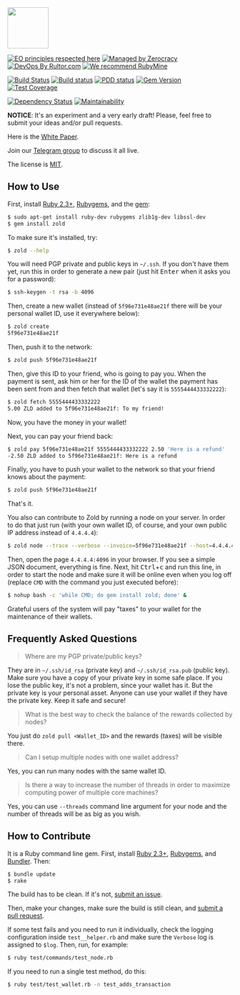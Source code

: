 <img src="http://www.zold.io/logo.svg" width="92px" height="92px"/>

[![EO principles respected here](http://www.elegantobjects.org/badge.svg)](http://www.elegantobjects.org)
[![Managed by Zerocracy](https://www.0crat.com/badge/C91QJT4CF.svg)](https://www.0crat.com/p/C91QJT4CF)
[![DevOps By Rultor.com](http://www.rultor.com/b/yegor256/Zold)](http://www.rultor.com/p/yegor256/Zold)
[![We recommend RubyMine](http://www.elegantobjects.org/rubymine.svg)](https://www.jetbrains.com/ruby/)

[![Build Status](https://travis-ci.org/yegor256/zold.svg)](https://travis-ci.org/yegor256/zold)
[![Build status](https://ci.appveyor.com/api/projects/status/ypctxm5ohrtp2kr4?svg=true)](https://ci.appveyor.com/project/yegor256/zold)
[![PDD status](http://www.0pdd.com/svg?name=yegor256/zold)](http://www.0pdd.com/p?name=yegor256/zold)
[![Gem Version](https://badge.fury.io/rb/zold.svg)](http://badge.fury.io/rb/zold)
[![Test Coverage](https://img.shields.io/codecov/c/github/yegor256/zold.svg)](https://codecov.io/github/yegor256/zold?branch=master)

[![Dependency Status](https://gemnasium.com/yegor256/zold.svg)](https://gemnasium.com/yegor256/zold)
[![Maintainability](https://api.codeclimate.com/v1/badges/7489c1d2bacde40ffc09/maintainability)](https://codeclimate.com/github/yegor256/zold/maintainability)

**NOTICE**: It's an experiment and a very early draft! Please, feel free to
submit your ideas and/or pull requests.

Here is the [White Paper](https://github.com/yegor256/zold/raw/master/wp/wp.pdf).

Join our [Telegram group](https://t.me/zold_io) to discuss it all live.

The license is [MIT](https://github.com/yegor256/zold/blob/master/LICENSE.txt).

## How to Use

First, install [Ruby 2.3+](https://www.ruby-lang.org/en/documentation/installation/),
[Rubygems](https://rubygems.org/pages/download), and
the [gem](https://rubygems.org/gems/zold):

```bash
$ sudo apt-get install ruby-dev rubygems zlib1g-dev libssl-dev
$ gem install zold
```

To make sure it's installed, try:

```bash
$ zold --help
```

You will need PGP private and public keys in `~/.ssh`.
If you don't have them yet, run this in order to generate a new pair
(just hit <kbd>Enter</kbd> when it asks you for a password):

```bash
$ ssh-keygen -t rsa -b 4096
```

Then, create a new wallet (instead of `5f96e731e48ae21f` there will be your
personal wallet ID, use it everywhere below):

```bash
$ zold create
5f96e731e48ae21f
```

Then, push it to the network:

```bash
$ zold push 5f96e731e48ae21f
```

Then, give this ID to your friend, who is going to pay you.
When the payment is sent, ask him or her for the ID of the wallet
the payment has been sent from and then fetch that wallet
(let's say it is `5555444433332222`):

```bash
$ zold fetch 5555444433332222
5.00 ZLD added to 5f96e731e48ae21f: To my friend!
```

Now, you have the money in your wallet!

Next, you can pay your friend back:

```bash
$ zold pay 5f96e731e48ae21f 5555444433332222 2.50 'Here is a refund'
-2.50 ZLD added to 5f96e731e48ae21f: Here is a refund
```

Finally, you have to push your wallet to the network so that your friend
knows about the payment:

```bash
$ zold push 5f96e731e48ae21f
```

That's it.

You also can contribute to Zold by running a node on your server.
In order to do that just run (with your own wallet ID, of course,
and your own public IP address instead of `4.4.4.4`):

```bash
$ zold node --trace --verbose --invoice=5f96e731e48ae21f --host=4.4.4.4
```

Then, open the page `4.4.4.4:4096` in your browser.
If you see a simple JSON document, everything is fine.
Next, hit <kbd>Ctrl</kbd>+<kbd>c</kbd> and run this line, in order
to start the node and make sure it will be online even when you log off
(replace `CMD` with the command you just executed before):

```bash
$ nohup bash -c 'while CMD; do gem install zold; done' &
```

Grateful users of the system will pay "taxes" to your wallet
for the maintenance of their wallets.

## Frequently Asked Questions

> Where are my PGP private/public keys?

They are in `~/.ssh/id_rsa` (private key) and `~/.ssh/id_rsa.pub` (public key).
Make sure you have a copy of your private key in some safe place.
If you lose the public key, it's not a problem, since your wallet has it.
But the private key is your personal asset.
Anyone can use your wallet if they have the private key.
Keep it safe and secure!

> What is the best way to check the balance of the rewards collected by nodes?

You just do `zold pull <Wallet_ID>` and the rewards (taxes) will be visible there.

> Can I setup multiple nodes with one wallet address?

Yes, you can run many nodes with the same wallet ID.

> Is there a way to increase the number of threads in order to maximize computing power of multiple core machines?

Yes, you can use `--threads` command line argument for your node
and the number of threads will be as big as you wish.

## How to Contribute

It is a Ruby command line gem. First, install
[Ruby 2.3+](https://www.ruby-lang.org/en/documentation/installation/),
[Rubygems](https://rubygems.org/pages/download),
and
[Bundler](https://bundler.io/).
Then:

```bash
$ bundle update
$ rake
```

The build has to be clean. If it's not, [submit an issue](https://github.com/yegor256/zold/issues).

Then, make your changes, make sure the build is still clean,
and [submit a pull request](https://www.yegor256.com/2014/04/15/github-guidelines.html).

If some test fails and you need to run it individually,
check the logging configuration inside `test__helper.rb` and make
sure the `Verbose` log is assigned to `$log`. Then, run, for example:

```bash
$ ruby test/commands/test_node.rb
```

If you need to run a single test method, do this:

```bash
$ ruby test/test_wallet.rb -n test_adds_transaction
```
